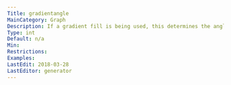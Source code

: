 ```yaml
---
Title: gradientangle
MainCategory: Graph
Description: If a gradient fill is being used, this determines the angle of the fill.
Type: int
Default: n/a
Min: 
Restrictions: 
Examples: 
LastEdit: 2018-03-28
LastEditor: generator
---
```



